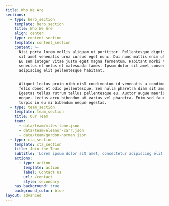 ```yaml
---
title: Who We Are
sections:
  - type: hero_section
    template: hero_section
    title: Who We Are
    align: center
  - type: content_section
    template: content_section
    content: >-
      Nisi porta lorem mollis aliquam ut porttitor. Pellentesque dignissim enim
      sit amet venenatis urna cursus eget nunc. Dui nunc mattis enim ut tellus.
      Eu sem integer vitae justo eget magna fermentum. Habitant morbi tristique
      senectus et netus et malesuada fames. Ipsum dolor sit amet consectetur
      adipiscing elit pellentesque habitant.


      Aliquet lectus proin nibh nisl condimentum id venenatis a condimentum. Ac
      felis donec et odio pellentesque. Sem nulla pharetra diam sit amet.
      Egestas tellus rutrum tellus pellentesque eu. Auctor augue mauris augue
      neque. Lectus arcu bibendum at varius vel pharetra. Enim sed faucibus
      turpis in eu mi bibendum neque egestas.
  - type: team_section
    template: team_section
    title: Our Team
    team:
      - data/team/miles-tone.json
      - data/team/eleanor-carr.json
      - data/team/gordon-norman.json
  - type: cta_section
    template: cta_section
    title: Join the Team
    subtitle: 'Lorem ipsum dolor sit amet, consectetur adipiscing elit.'
    actions:
      - type: action
        template: action
        label: Contact Us
        url: /contact
        style: secondary
    has_background: true
    background_color: blue
layout: advanced
---
```

